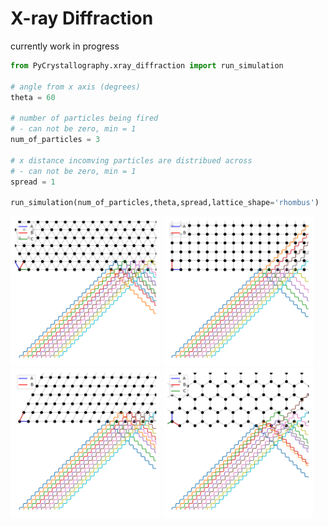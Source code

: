 # X-ray Diffraction
currently work in progress

```py
from PyCrystallography.xray_diffraction import run_simulation

# angle from x axis (degrees)
theta = 60

# number of particles being fired
# - can not be zero, min = 1
num_of_particles = 3

# x distance incomving particles are distribued across
# - can not be zero, min = 1
spread = 1

run_simulation(num_of_particles,theta,spread,lattice_shape='rhombus')
```
<p float="middle">
  <img src="../PyCrystallography/Images/Xray-Diffraction_triangle.png" style="width: 25vw;" />
  <img src="../PyCrystallography/Images/Xray-Diffraction_square.png" style="width: 25vw;" />
  <img src="../PyCrystallography/Images/Xray-Diffraction_rhombus.png" style="width: 25vw;" />
  <img src="../PyCrystallography/Images/Xray-Diffraction_hexagon.png" style="width: 25vw;" />
</p>
